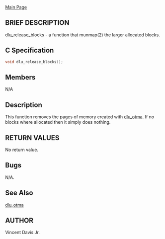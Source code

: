 <a href="https://easyip2023.github.io/lucurious-docs/" class="button">Main Page</a>

## BRIEF DESCRIPTION

dlu_release_blocks - a function that munmap(2) the larger allocated blocks.

## C Specification

```c
void dlu_release_blocks();
```

## Members

N/A

## Description

This function removes the pages of memory created with [dlu_otma](https://easyip2023.github.io/lucurious-docs/api/utils/dlu_otma). If no blocks where
allocated then it simply does nothing.

## RETURN VALUES

No return value.

## Bugs

N/A.

## See Also

[dlu_otma](https://easyip2023.github.io/lucurious-docs/api/utils/dlu_otma)

## AUTHOR

Vincent Davis Jr.